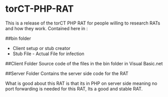 # torCT-PHP-RAT
This is a release of the torCT PHP RAT for people willing to research RATs and how they work. Contained here in : 

##bin folder
* Client setup or stub creator
* Stub File - Actual File for infection

##Client Folder 
Source code of the files in the bin folder in Visual Basic.net 

##Server Folder
Contains the server side code for the RAT 

What is good about this RAT is that its in PHP on server side meaning no port forwarding is needed for this RAT, Its a good and stable RAT. 
